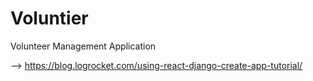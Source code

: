 # Voluntier
Volunteer Management Application

--> https://blog.logrocket.com/using-react-django-create-app-tutorial/